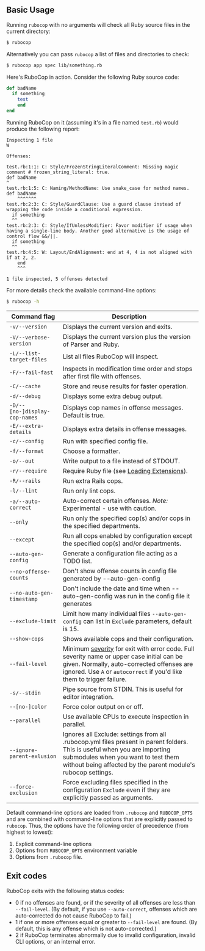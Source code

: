 ## Basic Usage

Running `rubocop` with no arguments will check all Ruby source files
in the current directory:

```sh
$ rubocop
```

Alternatively you can pass `rubocop` a list of files and directories to check:

```sh
$ rubocop app spec lib/something.rb
```

Here's RuboCop in action. Consider the following Ruby source code:

```ruby
def badName
  if something
    test
    end
end
```

Running RuboCop on it (assuming it's in a file named `test.rb`) would produce the following report:

```
Inspecting 1 file
W

Offenses:

test.rb:1:1: C: Style/FrozenStringLiteralComment: Missing magic comment # frozen_string_literal: true.
def badName
^
test.rb:1:5: C: Naming/MethodName: Use snake_case for method names.
def badName
    ^^^^^^^
test.rb:2:3: C: Style/GuardClause: Use a guard clause instead of wrapping the code inside a conditional expression.
  if something
  ^^
test.rb:2:3: C: Style/IfUnlessModifier: Favor modifier if usage when having a single-line body. Another good alternative is the usage of control flow &&/||.
  if something
  ^^
test.rb:4:5: W: Layout/EndAlignment: end at 4, 4 is not aligned with if at 2, 2.
    end
    ^^^

1 file inspected, 5 offenses detected
```

For more details check the available command-line options:

```sh
$ rubocop -h
```

Command flag                    | Description
--------------------------------|------------------------------------------------------------
`-v/--version`                  | Displays the current version and exits.
`-V/--verbose-version`          | Displays the current version plus the version of Parser and Ruby.
`-L/--list-target-files`        | List all files RuboCop will inspect.
`-F/--fail-fast`                | Inspects in modification time order and stops after first file with offenses.
`-C/--cache`                    | Store and reuse results for faster operation.
`-d/--debug`                    | Displays some extra debug output.
`-D/--[no-]display-cop-names`   | Displays cop names in offense messages. Default is true.
`-E/--extra-details`            | Displays extra details in offense messages.
`-c/--config`                   | Run with specified config file.
`-f/--format`                   | Choose a formatter.
`-o/--out`                      | Write output to a file instead of STDOUT.
`-r/--require`                  | Require Ruby file (see [Loading Extensions](#loading-extensions)).
`-R/--rails`                    | Run extra Rails cops.
`-l/--lint`                     | Run only lint cops.
`-a/--auto-correct`             | Auto-correct certain offenses. *Note:* Experimental - use with caution.
`--only`                        | Run only the specified cop(s) and/or cops in the specified departments.
`--except`                      | Run all cops enabled by configuration except the specified cop(s) and/or departments.
`--auto-gen-config`             | Generate a configuration file acting as a TODO list.
`--no-offense-counts`           | Don't show offense counts in config file generated by --auto-gen-config
`--no-auto-gen-timestamp`       | Don't include the date and time when --auto-gen-config was run in the config file it generates
`--exclude-limit`               | Limit how many individual files `--auto-gen-config` can list in `Exclude` parameters, default is 15.
`--show-cops`                   | Shows available cops and their configuration.
`--fail-level`                  | Minimum [severity](#severity) for exit with error code. Full severity name or upper case initial can be given. Normally, auto-corrected offenses are ignored. Use `A` or `autocorrect` if you'd like them to trigger failure.
`-s/--stdin`                    | Pipe source from STDIN. This is useful for editor integration.
`--[no-]color`                  | Force color output on or off.
`--parallel`                    | Use available CPUs to execute inspection in parallel.
`--ignore-parent-exlusion`      | Ignores all Exclude: settings from all .rubocop.yml files present in parent folders. This is useful when you are importing submodules when you want to test them without being affected by the parent module's rubocop settings.
`--force-exclusion`             | Force excluding files specified in the configuration `Exclude` even if they are explicitly passed as arguments.

Default command-line options are loaded from `.rubocop` and `RUBOCOP_OPTS` and are combined with command-line options that are explicitly passed to `rubocop`.
Thus, the options have the following order of precedence (from highest to lowest):

1. Explicit command-line options
2. Options from `RUBOCOP_OPTS` environment variable
3. Options from `.rubocop` file.

## Exit codes

RuboCop exits with the following status codes:

- 0 if no offenses are found, or if the severity of all offenses are less than
  `--fail-level`. (By default, if you use `--auto-correct`, offenses which are
  auto-corrected do not cause RuboCop to fail.)
- 1 if one or more offenses equal or greater to `--fail-level` are found. (By
  default, this is any offense which is not auto-corrected.)
- 2 if RuboCop terminates abnormally due to invalid configuration, invalid CLI
  options, or an internal error.
